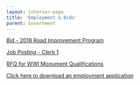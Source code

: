 ```yaml
---
layout: interior-page
title: 'Employment & Bids'
parent: Government
---
```


[Bid - 2018 Road Improvement Program](https://storage.googleapis.com/static.rutherford-nj.com/finance/Employment/BID001.pdf)

[Job Posting - Clerk 1](https://storage.googleapis.com/static.rutherford-nj.com/finance/Employment/CLERK000.pdf)

[RFQ for WWI Monument Qualifications](https://storage.googleapis.com/static.rutherford-nj.com/finance/Employment/WWI%20Conservation%20Prequalify%20RFQ_%20Rutherford%20.pdf)

[Click here to download an employment application](https://storage.googleapis.com/static.rutherford-nj.com/borough-clerk/permits-licenses/Employment%20Application.pdf)
